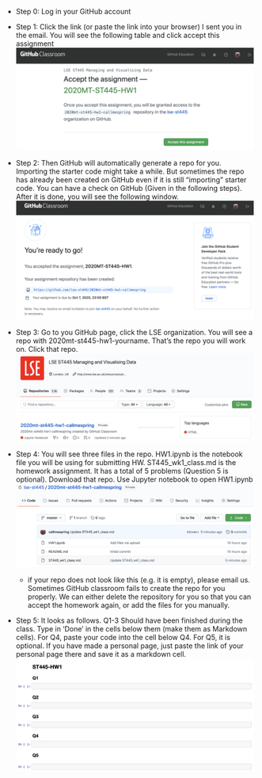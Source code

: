 * Step 0: Log in your GitHub account

* Step 1: Click the link (or paste the link into your browser) I sent you in the email. You will see the following table and click accept this assignment 
![](figs/hw_accept.png)

* Step 2: Then GitHub will automatically generate a repo for you. Importing the starter code might take a while. But sometimes the repo has already been created on GitHub even if it is still “importing” starter code. You can have a check on GitHub (Given in the following steps). After it is done, you will see the following window. 
![](figs/hw_accepted.png)

* Step 3: Go to you GitHub page, click the LSE organization. You will see a repo with 2020mt-st445-hw1-yourname. That’s the repo you will work on. Click that repo. 
![](figs/hw_list.png)

* Step 4: You will see three files in the repo. HW1.ipynb is the notebook file you will be using for submitting HW. ST445_wk1_class.md is the homework assignment. It has a total of 5 problems (Question 5 is optional). Download that repo. Use Jupyter notebook to open HW1.ipynb 
![](figs/hw_repo.png)

  * if your repo does not look like this (e.g. it is empty), please email us. Sometimes GitHub classroom fails to create the repo for you properly. We can either delete the repository for you so that you can accept the homework again, or add the files for you manually.

* Step 5: It looks as follows. Q1-3 Should have been finished during the class. Type in ‘Done’ in the cells below them (make them as Markdown cells). For Q4, paste your code into the cell below Q4. For Q5, it is optional. If you have made a personal page, just paste the link of your personal page there and save it as a markdown cell. 
![](figs/hw_page.png)



